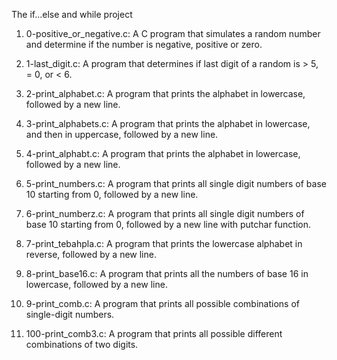 The if...else and while project

1. 0-positive_or_negative.c: A C program that simulates a random number and determine if the number is negative, positive or zero.

2. 1-last_digit.c: A program that determines if last digit of a random is > 5, = 0, or < 6.

3. 2-print_alphabet.c: A program that prints the alphabet in lowercase, followed by a new line.

4. 3-print_alphabets.c: A program that prints the alphabet in lowercase, and then in uppercase, followed by a new line.

5. 4-print_alphabt.c: A program that prints the alphabet in lowercase, followed by a new line.

6. 5-print_numbers.c: A program that prints all single digit numbers of base 10 starting from 0, followed by a new line.

7. 6-print_numberz.c: A program that prints all single digit numbers of base 10 starting from 0, followed by a new line with putchar function.

8. 7-print_tebahpla.c: A program that prints the lowercase alphabet in reverse, followed by a new line.

9. 8-print_base16.c: A program that prints all the numbers of base 16 in lowercase, followed by a new line.

10. 9-print_comb.c: A program that prints all possible combinations of single-digit numbers.

11. 100-print_comb3.c: A program that prints all possible different combinations of two digits.
